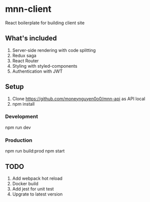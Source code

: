 # mnn-client
React boilerplate for building client site
## What's included
1. Server-side rendering with code splitting
2. Redux saga
3. React Router
4. Styling with styled-components
5. Authentication with JWT
## Setup
1. Clone https://github.com/moneynguyen0o0/mnn-api as API local
2. npm install
### Development
npm run dev
### Production
npm run build:prod
npm start
## TODO
1. Add webpack hot reload
2. Docker build
3. Add jest for unit test
4. Upgrate to latest version
